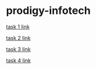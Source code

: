 # prodigy-infotech
[task 1 link ](https://www.linkedin.com/posts/darshini-k-b5138228b_prodigyinfotech-newlearning-continuoslearning-activity-7207054219072217088-xmK8?utm_source=share&utm_medium=member_desktop)


[task 2 link](https://www.linkedin.com/posts/darshini-k-b5138228b_prodigyinfotech-taskcompleted-numberguessinggame-activity-7210888330610188288-JTRC?utm_source=share&utm_medium=member_desktop)


[task 3 link](https://www.linkedin.com/posts/darshini-k-b5138228b_prodigyinfotech-taskcompleted-internshiptask-activity-7211367640940826626-eWfU?utm_source=share&utm_medium=member_desktop)


[task 4 link](https://www.linkedin.com/posts/darshini-k-b5138228b_prodigyinfotech-taskcompleted-continuoslearning-activity-7211724968982642688-9Hvp?utm_source=share&utm_medium=member_desktop)
